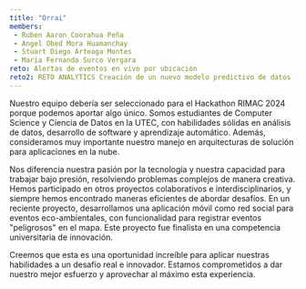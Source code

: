```yaml
---
title: "Orrai"
members:
 - Ruben Aaron Coorahua Peña
 - Angel Obed Mora Huamanchay
 - Stuart Diego Arteaga Montes
 - Maria Fernanda Surco Vergara
reto: Alertas de eventos en vivo por ubicación
reto2: RETO ANALYTICS Creación de un nuevo modelo predictivo de datos (NPS)
---
```


Nuestro equipo debería ser seleccionado para el Hackathon RIMAC 2024 porque podemos aportar algo único. Somos estudiantes de Computer Science y Ciencia de Datos en la UTEC, con habilidades sólidas en análisis de datos, desarrollo de software y aprendizaje automático. Además, consideramos muy importante nuestro manejo en arquitecturas de solución para aplicaciones en la nube.

Nos diferencia nuestra pasión por la tecnología y nuestra capacidad para trabajar bajo presión, resolviendo problemas complejos de manera creativa. Hemos participado en otros proyectos colaborativos e interdisciplinarios, y siempre hemos encontrado maneras eficientes de abordar desafíos. En un reciente proyecto, desarrollamos una aplicación móvil como red social para eventos eco-ambientales, con funcionalidad para registrar eventos "peligrosos" en el mapa. Este proyecto fue finalista en una competencia universitaria de innovación.

Creemos que esta es una oportunidad increíble para aplicar nuestras habilidades a un desafío real e innovador. Estamos comprometidos a dar nuestro mejor esfuerzo y aprovechar al máximo esta experiencia.